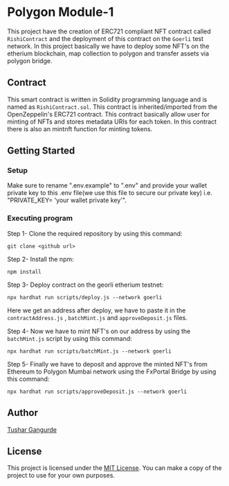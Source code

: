 # Polygon Module-1

This project have the creation of ERC721 compliant NFT contract called `RishiContract` and the deployment of this contract on the `Goerli` test network. In this project basically we have to deploy some NFT's on the etherium blockchain, map collection to polygon and transfer assets via polygon bridge.

## Contract

This smart contract is written in Solidity programming language and is named as `RishiContract.sol`. This contract is inherited/imported from the OpenZeppelin's ERC721 contract. This contract basically allow user for minting of NFTs and stores metadata URIs for each token. In this contract there is also an mintnft function for minting tokens.


## Getting Started

### Setup

Make sure to rename ".env.example" to ".env" and provide your wallet private key to this .env file(we use this file to secure our private key) i.e. "PRIVATE_KEY= 'your wallet private key'".

### Executing program

Step 1- Clone the required repository by using this command:
```
git clone <github url>
```

Step 2- Install the npm:
```
npm install
```

Step 3- Deploy contract on the georli etherium testnet:
```
npx hardhat run scripts/deploy.js --network goerli
```
Here we get an address after deploy, we have to paste it in the `contractAddress.js` , `batchMint.js` and  `approveDeposit.js` files.

Step 4- Now we have to mint NFT's on our address by using the `batchMint.js` script by using this command:
```
npx hardhat run scripts/batchMint.js --network goerli
```

Step 5- Finally we have to deposit and approve the minted NFT's from Ethereum to Polygon Mumbai network using the FxPortal Bridge by using this command:
```
npx hardhat run scripts/approveDeposit.js --network goerli
```



## Author

[Tushar Gangurde](https://github.com/Tushar282002)

## License

This project is licensed under the [MIT License](LICENSE).
You can make a copy of the project to use for your own purposes.
